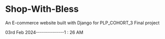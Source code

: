 # Shop-With-Bless
An E-commerce website built with Django for PLP_COHORT_3  Final project 





03rd Feb  2024--------------1 : 26 AM

